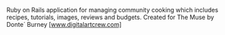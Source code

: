 Ruby on Rails application for managing community cooking which includes recipes, tutorials, images, reviews and budgets. Created for The Muse by Donte´ Burney [www.digitalartcrew.com]